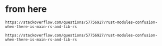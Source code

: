 
# from here

    https://stackoverflow.com/questions/57756927/rust-modules-confusion-when-there-is-main-rs-and-lib-rs

    https://stackoverflow.com/questions/57756927/rust-modules-confusion-when-there-is-main-rs-and-lib-rs
